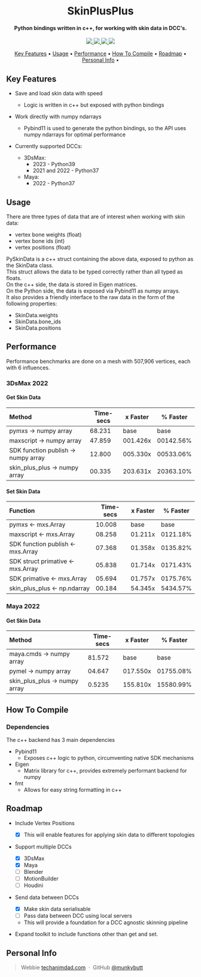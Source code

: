 <h1 align="center">
<!--   <br>
  <a href="http://www.amitmerchant.com/electron-markdownify"><img src="https://raw.githubusercontent.com/amitmerchant1990/electron-markdownify/master/app/img/markdownify.png" alt="SkinPlusPlus" width="200"></a>
  <br> -->
  SkinPlusPlus
  <br>
</h1>

<h4 align="center">Python bindings written in c++, for working with skin data in DCC's</a>.</h4>

<p align="center">
  <a href="https://github.com/munkybutt/SkinPlusPlus/blob/main/LICENSE">
    <img src="https://img.shields.io/github/license/munkybutt/SkinPlusPlus?style=for-the-badge"
  </a>
  <a href="https://github.com/munkybutt/SkinPlusPlus/releases/tag/v0.3.0">
    <!-- <img src="https://badge.fury.io/gh/munkybutt%2FSkinPlusPlus.svg?style=for-the-badge"> -->
    <img src="https://img.shields.io/github/release/munkybutt/SkinPlusPlus?style=for-the-badge&include_prereleases">
  </a>
  <a href="https://saythanks.io/to/munkybutt">
      <img src="https://img.shields.io/badge/Say%20Thanks-!-1EAEDB.svg?style=for-the-badge">
  </a>
  <a href="https://www.paypal.me/munkybuttballs">
    <img src="https://img.shields.io/badge/$-donate-ff69b4.svg?maxAge=2592000&amp;style=for-the-badge">
  </a>
</p>

<p align="center">
  <a href="#key-features">Key Features</a> •
  <a href="#usage">Usage</a> •
  <a href="#performance">Performance</a> •
  <a href="#how-to-compile">How To Compile</a> •
  <a href="#roadmap">Roadmap</a> •
  <a href="#personal-info">Personal Info</a> •
</p>


## Key Features
* Save and load skin data with speed
  - Logic is written in c++ but exposed with python bindings

* Work directly with numpy ndarrays
  - Pybind11 is used to generate the python bindings, so the API uses numpy ndarrays for optimal performance

* Currently supported DCCs:
  - 3DsMax:
    - 2023 - Python39
  	- 2021 and 2022 - Python37
  - Maya:
    - 2022 - Python37

## Usage
There are three types of data that are of interest when working with skin data:
- vertex bone weights (float)
- vertex bone ids (int)
- vertex positions (float)

PySkinData is a c++ struct containing the above data, exposed to python as the SkinData class.  
This struct allows the data to be typed correctly rather than all typed as floats.  
On the c++ side, the data is stored in Eigen matrices.  
On the Python side, the data is exposed via Pybind11 as numpy arrays.  
It also provides a friendly interface to the raw data in the form of the following properties:
- SkinData.weights
- SkinData.bone_ids
- SkinData.positions

## Performance
Performance benchmarks are done on a mesh with 507,906 vertices, each with 6 influences.

### 3DsMax 2022
#### Get Skin Data

| Method                                      | Time-secs | x Faster  | % Faster  |
|:--------------------------------------------|-----------|-----------|-----------|
| pymxs -> numpy array                        | 68.231    | base      | base      |
| maxscript -> numpy array                    | 47.859    | 001.426x  | 00142.56% |
| SDK function publish -> numpy array         | 12.800    | 005.330x  | 00533.06% |
| skin_plus_plus -> numpy array               | 00.335    | 203.631x  | 20363.10% |

#### Set Skin Data

| Function                          | Time-secs | x Faster | % Faster |
|:----------------------------------|-----------|----------|----------|
| pymxs <- mxs.Array                | 10.008    | base     | base     |
| maxscript <- mxs.Array            | 08.258    | 01.211x  | 0121.18% |
| SDK function publish <- mxs.Array | 07.368    | 01.358x  | 0135.82% |
| SDK struct primative <- mxs.Array | 05.838    | 01.714x  | 0171.43% |
| SDK primative <- mxs.Array        | 05.694    | 01.757x  | 0175.76% |
| skin_plus_plus <- np.ndarray      | 00.184    | 54.345x  | 5434.57% |

### Maya 2022
#### Get Skin Data

| Method                        | Time-secs | x Faster  | % Faster  |
|:------------------------------|-----------|-----------|-----------|
| maya.cmds -> numpy array      | 81.572    | base      | base      |
| pymel -> numpy array          | 04.647    | 017.550x  | 01755.08% |
| skin_plus_plus -> numpy array | 0.5235    | 155.810x  | 15580.99% |

## How To Compile
### Dependencies
The c++ backend has 3 main dependencies
- Pybind11
  - Exposes c++ logic to python, circumventing native SDK mechanisms
- Eigen
  - Matrix library for c++, provides extremely performant backend for numpy
- fmt
  - Allows for easy string formatting in c++

## Roadmap
* Include Vertex Positions
  - [X] This will enable features for applying skin data to different topologies

* Support multiple DCCs
  - [x] 3DsMax
  - [x] Maya
  - [ ] Blender
  - [ ] MotionBuilder
  - [ ] Houdini

* Send data between DCCs
  - [x] Make skin data serialisable 
  - [ ] Pass data between DCC using local servers
  - This will provide a foundation for a DCC agnostic skinning pipeline

* Expand toolkit to include functions other than get and set.

## Personal Info
> Webbie [techanimdad.com](https://techanimdad.com) &nbsp;&middot;&nbsp;
> GitHub [@munkybutt](https://github.com/munkybutt)
